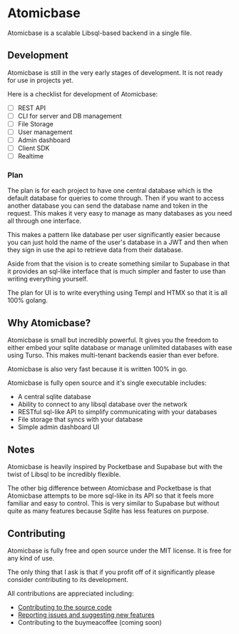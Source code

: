 # Atomicbase

Atomicbase is a scalable Libsql-based backend in a single file.

## Development

Atomicbase is still in the very early stages of development. It is not ready for use in projects yet.

Here is a checklist for development of Atomicbase:
- [ ] REST API
- [ ] CLI for server and DB management
- [ ] File Storage
- [ ] User management
- [ ] Admin dashboard
- [ ] Client SDK
- [ ] Realtime

### Plan

The plan is for each project to have one central database which is the default database for queries to come through. Then if you want to access another database you can send the database name and token in the request. This makes it very easy to manage as many databases as you need all through one interface.

This makes a pattern like database per user significantly easier because you can just hold the name of the user's database in a JWT and then when they sign in use the api to retrieve data from their database.

Aside from that the vision is to create something similar to Supabase in that it provides an sql-like interface that is much simpler and faster to use than writing everything yourself.

The plan for UI is to write everything using Templ and HTMX so that it is all 100% golang.

## Why Atomicbase?

Atomicbase is small but incredibly powerful. It gives you the freedom to either embed your sqlite database or manage unlimited databases with ease using Turso. This makes multi-tenant backends easier than ever before.

Atomicbase is also very fast because it is written 100% in go.

Atomicbase is fully open source and it's single executable includes:
- A central sqlite database
- Ability to connect to any libsql database over the network
- RESTful sql-like API to simplify communicating with your databases
- File storage that syncs with your database
- Simple admin dashboard UI

## Notes

Atomicbase is heavily inspired by Pocketbase and Supabase but with the twist of Libsql to be incredibly flexible. 

The other big difference between Atomicbase and Pocketbase is that Atomicbase attempts to be more sql-like in its API so that it feels more familiar and easy to control. This is very similar to Supabase but without quite as many features because Sqlite has less features on purpose.

## Contributing

Atomicbase is fully free and open source under the MIT license. It is free for any kind of use.

The only thing that I ask is that if you profit off of it significantly please consider contributing to its development.

All contributions are appreciated including:
- [Contributing to the source code](https://github.com/joe-ervin05/atomicbase/blob/main/CONTRIBUTING.MD)
- [Reporting issues and suggesting new features](https://github.com/joe-ervin05/atomicbase/issues)
- Contributing to the buymeacoffee (coming soon)
